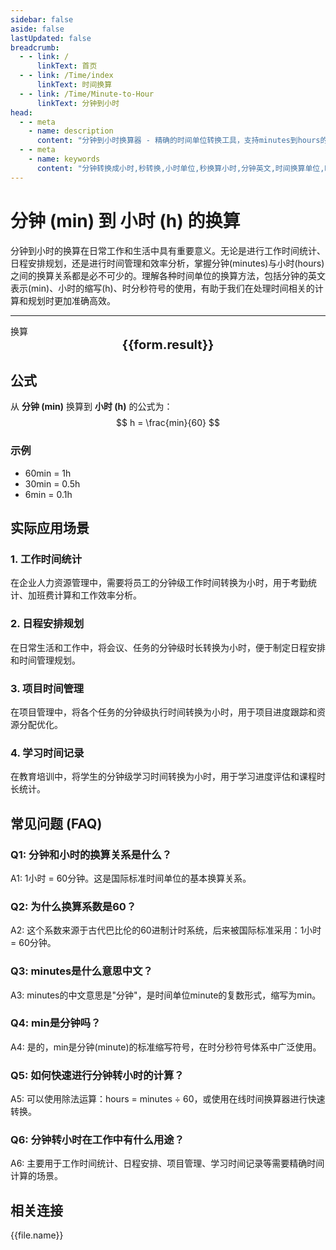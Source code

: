 ```yaml
---
sidebar: false
aside: false
lastUpdated: false
breadcrumb:
  - - link: /
      linkText: 首页
  - - link: /Time/index
      linkText: 时间换算
  - - link: /Time/Minute-to-Hour
      linkText: 分钟到小时
head:
  - - meta
    - name: description
      content: "分钟到小时换算器 - 精确的时间单位转换工具，支持minutes到hours的快速换算。提供分钟(min)、小时(h)等时间单位的换算关系，适用于工作时间计算、日程安排等场景。在线时间换算器，支持时分秒符号转换。"
  - - meta
    - name: keywords
      content: "分钟转换成小时,秒转换,小时单位,秒换算小时,分钟英文,时间换算单位,时间换算器在线使用,时分秒符号,分秒,分钟换算小时,minutes是什么意思中文,分秒符号,分钟转小时,分钟的缩写,min是分钟吗,分钟单位,分钟的英文,时间单位换算,时间计算器在线计算分钟,时间转换器,分钟缩写,小时,分钟英文,时间换算,mins,秒,minute,minutes,min,hour,hours,h"
---
```

# 分钟 (min) 到 小时 (h) 的换算

分钟到小时的换算在日常工作和生活中具有重要意义。无论是进行工作时间统计、日程安排规划，还是进行时间管理和效率分析，掌握分钟(minutes)与小时(hours)之间的换算关系都是必不可少的。理解各种时间单位的换算方法，包括分钟的英文表示(min)、小时的缩写(h)、时分秒符号的使用，有助于我们在处理时间相关的计算和规划时更加准确高效。

---
<script setup>
import { onMounted, reactive, inject, ref } from 'vue'
import { NButton,NForm ,NFormItem,NInput,NInputNumber,NSelect,NCard,useMessage,NGrid ,NGi  } from 'naive-ui'
import { defineClientComponent } from 'vitepress'
import { Time } from '../files';

const convert = inject('convert')

const seoKey = [
  '分钟转换成小时', '秒转换', '小时单位', '秒换算小时', '分钟英文',
  '时间换算单位', '时间换算器在线使用', '时分秒符号', '分秒', '分钟换算小时',
  'minutes是什么意思中文', '分秒符号', '分钟转小时', '分钟的缩写', 'min是分钟吗',
  '分钟单位', '分钟的英文', '时间单位换算', '时间计算器在线计算分钟', '时间转换器',
  '分钟缩写', '小时', '分钟英文', '时间换算', 'mins', '秒', 'minute', 'minutes', 'min',
  'hour', 'hours', 'h', '工作时间', '日程安排'
]

const form = reactive({
  number: null,
  result: '',
  title: '分钟到小时换算器'
})

const convertHandler = () => {
  if (form.number !== null && !isNaN(form.number)) {
    const convertedValue = parseFloat(form.number) / 60
    form.result = `${form.number}min = ${convertedValue.toFixed(2)}h`
  } else {
    form.result = '请输入有效的数值。'
  }
}
</script>

<n-form size="large" :model="form">
  <n-form-item label="分钟 (min)">
    <n-input-number v-model:value="form.number" placeholder="输入分钟" style="width: 100%" />
  </n-form-item>
  <n-form-item>
    <n-button type="info" @click="convertHandler" block>换算</n-button>
  </n-form-item>
</n-form>

<n-card :title="form.title" size="small" embedded :bordered="false" hoverable>
  <div  style="text-align:center;font-size:20px;">
    <strong>{{form.result}}</strong>
  </div>
  <template #footer>
    <div style="font-size: 12px; color: #666; margin-top: 10px;">
      <span v-for="(keyword, index) in seoKey" :key="index">
        {{ keyword }}<span v-if="index < seoKey.length - 1">, </span>
      </span>
    </div>
  </template>
</n-card>

## 公式

从 **分钟 (min)** 换算到 **小时 (h)** 的公式为：
$$ h = \frac{min}{60} $$

### 示例
- 60min = 1h
- 30min = 0.5h
- 6min = 0.1h

## 实际应用场景

### 1. 工作时间统计
在企业人力资源管理中，需要将员工的分钟级工作时间转换为小时，用于考勤统计、加班费计算和工作效率分析。

### 2. 日程安排规划
在日常生活和工作中，将会议、任务的分钟级时长转换为小时，便于制定日程安排和时间管理规划。

### 3. 项目时间管理
在项目管理中，将各个任务的分钟级执行时间转换为小时，用于项目进度跟踪和资源分配优化。

### 4. 学习时间记录
在教育培训中，将学生的分钟级学习时间转换为小时，用于学习进度评估和课程时长统计。

## 常见问题 (FAQ)

### Q1: 分钟和小时的换算关系是什么？
A1: 1小时 = 60分钟。这是国际标准时间单位的基本换算关系。

### Q2: 为什么换算系数是60？
A2: 这个系数来源于古代巴比伦的60进制计时系统，后来被国际标准采用：1小时 = 60分钟。

### Q3: minutes是什么意思中文？
A3: minutes的中文意思是"分钟"，是时间单位minute的复数形式，缩写为min。

### Q4: min是分钟吗？
A4: 是的，min是分钟(minute)的标准缩写符号，在时分秒符号体系中广泛使用。

### Q5: 如何快速进行分钟转小时的计算？
A5: 可以使用除法运算：hours = minutes ÷ 60，或使用在线时间换算器进行快速转换。

### Q6: 分钟转小时在工作中有什么用途？
A6: 主要用于工作时间统计、日程安排、项目管理、学习时间记录等需要精确时间计算的场景。

## 相关连接
<n-grid x-gap="12" :cols="2">
  <n-gi v-for="(file, index) in Time" :key="index">
    <n-button
      text
      tag="a"
      :href="file.path"
      type="info"
    >
      {{file.name}}
    </n-button>
  </n-gi>
</n-grid>